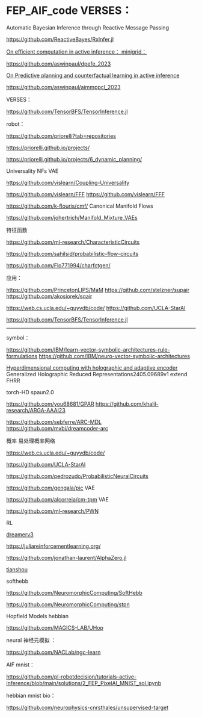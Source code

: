 # FEP_AIF_code  VERSES： 

Automatic Bayesian Inference through Reactive Message Passing

https://github.com/ReactiveBayes/RxInfer.jl



[On efficient computation in active inference： minigrid：  ](https://github.com/aswinpaul/dpefe_2023)

https://github.com/aswinpaul/dpefe_2023

[On Predictive planning and counterfactual learning in active inference](https://github.com/aswinpaul/aimmppcl_2023)

https://github.com/aswinpaul/aimmppcl_2023


VERSES： 


https://github.com/TensorBFS/TensorInference.jl



robot：

https://github.com/priorelli?tab=repositories

https://priorelli.github.io/projects/

https://priorelli.github.io/projects/6_dynamic_planning/


Universality NFs VAE

https://github.com/vislearn/Coupling-Universality

https://github.com/vislearn/FFF   https://github.com/vislearn/FFF


https://github.com/k-flouris/cmf/ Canonical Manifold Flows

https://github.com/johertrich/Manifold_Mixture_VAEs


特征函数



https://github.com/ml-research/CharacteristicCircuits

https://github.com/sahilsid/probabilistic-flow-circuits


https://github.com/Flo771994/charfctgen/ 


应用：

https://github.com/PrincetonLIPS/MaM          https://github.com/stelzner/supair   https://github.com/akosiorek/sqair



https://web.cs.ucla.edu/~guyvdb/code/        https://github.com/UCLA-StarAI

https://github.com/TensorBFS/TensorInference.jl

--------------------------------------------------------------------------


symbol：

https://github.com/IBM/learn-vector-symbolic-architectures-rule-formulations  https://github.com/IBM/neuro-vector-symbolic-architectures

[Hyperdimensional computing with holographic and adaptive encoder  ](https://www.ncbi.nlm.nih.gov/pmc/articles/PMC11037243/)          Generalized Holographic Reduced Representations2405.09689v1 extend FHRR

torch-HD  spaun2.0

https://github.com/you68681/GPAR  https://github.com/khalil-research/ARGA-AAAI23

https://github.com/sebferre/ARC-MDL         https://github.com/mxbi/dreamcoder-arc




概率 易处理概率网络  

https://web.cs.ucla.edu/~guyvdb/code/

https://github.com/UCLA-StarAI



https://github.com/pedrozudo/ProbabilisticNeuralCircuits

https://github.com/gengala/pic  VAE

https://github.com/alcorreia/cm-tpm  VAE 

https://github.com/ml-research/PWN










RL

[dreamerv3 ](https://github.com/NM512/dreamerv3-torch)

https://juliareinforcementlearning.org/

https://github.com/jonathan-laurent/AlphaZero.jl

[tianshou ](https://github.com/thu-ml/tianshou)







softhebb  

https://github.com/NeuromorphicComputing/SoftHebb

https://github.com/NeuromorphicComputing/stpn



Hopfield Models hebbian

https://github.com/MAGICS-LAB/UHop




neural 神经元模拟 ：

https://github.com/NACLab/ngc-learn


AIF mnist：

https://github.com/pl-robotdecision/tutorials-active-inference/blob/main/solutions/2_FEP_PixelAI_MNIST_sol.ipynb


hebbian   mnist bio：

https://github.com/neurophysics-cnrsthales/unsupervised-target


